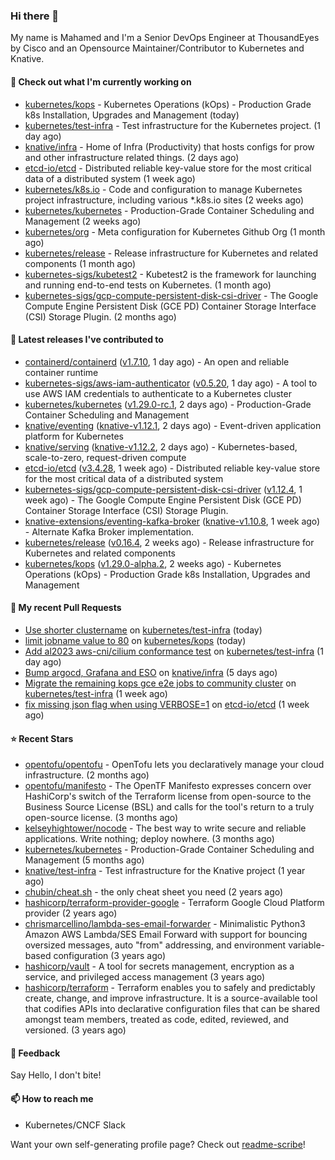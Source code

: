 ### Hi there 👋

My name is Mahamed and I'm a Senior DevOps Engineer at ThousandEyes by Cisco and an Opensource Maintainer/Contributor to Kubernetes and Knative.

#### 👷 Check out what I'm currently working on

- [kubernetes/kops](https://github.com/kubernetes/kops) - Kubernetes Operations (kOps) - Production Grade k8s Installation, Upgrades and Management (today)
- [kubernetes/test-infra](https://github.com/kubernetes/test-infra) - Test infrastructure for the Kubernetes project. (1 day ago)
- [knative/infra](https://github.com/knative/infra) - Home of Infra (Productivity) that hosts configs for prow and other infrastructure related things. (2 days ago)
- [etcd-io/etcd](https://github.com/etcd-io/etcd) - Distributed reliable key-value store for the most critical data of a distributed system (1 week ago)
- [kubernetes/k8s.io](https://github.com/kubernetes/k8s.io) - Code and configuration to manage Kubernetes project infrastructure, including various *.k8s.io sites (2 weeks ago)
- [kubernetes/kubernetes](https://github.com/kubernetes/kubernetes) - Production-Grade Container Scheduling and Management (2 weeks ago)
- [kubernetes/org](https://github.com/kubernetes/org) - Meta configuration for Kubernetes Github Org (1 month ago)
- [kubernetes/release](https://github.com/kubernetes/release) - Release infrastructure for Kubernetes and related components (1 month ago)
- [kubernetes-sigs/kubetest2](https://github.com/kubernetes-sigs/kubetest2) - Kubetest2 is the framework for launching and running end-to-end tests on Kubernetes. (1 month ago)
- [kubernetes-sigs/gcp-compute-persistent-disk-csi-driver](https://github.com/kubernetes-sigs/gcp-compute-persistent-disk-csi-driver) - The Google Compute Engine Persistent Disk (GCE PD) Container Storage Interface (CSI) Storage Plugin. (2 months ago)

#### 🔭 Latest releases I've contributed to

- [containerd/containerd](https://github.com/containerd/containerd) ([v1.7.10](https://github.com/containerd/containerd/releases/tag/v1.7.10), 1 day ago) - An open and reliable container runtime
- [kubernetes-sigs/aws-iam-authenticator](https://github.com/kubernetes-sigs/aws-iam-authenticator) ([v0.5.20](https://github.com/kubernetes-sigs/aws-iam-authenticator/releases/tag/v0.5.20), 1 day ago) - A tool to use AWS IAM credentials to authenticate to a Kubernetes cluster
- [kubernetes/kubernetes](https://github.com/kubernetes/kubernetes) ([v1.29.0-rc.1](https://github.com/kubernetes/kubernetes/releases/tag/v1.29.0-rc.1), 2 days ago) - Production-Grade Container Scheduling and Management
- [knative/eventing](https://github.com/knative/eventing) ([knative-v1.12.1](https://github.com/knative/eventing/releases/tag/knative-v1.12.1), 2 days ago) - Event-driven application platform for Kubernetes
- [knative/serving](https://github.com/knative/serving) ([knative-v1.12.2](https://github.com/knative/serving/releases/tag/knative-v1.12.2), 2 days ago) - Kubernetes-based, scale-to-zero, request-driven compute
- [etcd-io/etcd](https://github.com/etcd-io/etcd) ([v3.4.28](https://github.com/etcd-io/etcd/releases/tag/v3.4.28), 1 week ago) - Distributed reliable key-value store for the most critical data of a distributed system
- [kubernetes-sigs/gcp-compute-persistent-disk-csi-driver](https://github.com/kubernetes-sigs/gcp-compute-persistent-disk-csi-driver) ([v1.12.4](https://github.com/kubernetes-sigs/gcp-compute-persistent-disk-csi-driver/releases/tag/v1.12.4), 1 week ago) - The Google Compute Engine Persistent Disk (GCE PD) Container Storage Interface (CSI) Storage Plugin.
- [knative-extensions/eventing-kafka-broker](https://github.com/knative-extensions/eventing-kafka-broker) ([knative-v1.10.8](https://github.com/knative-extensions/eventing-kafka-broker/releases/tag/knative-v1.10.8), 1 week ago) - Alternate Kafka Broker implementation.
- [kubernetes/release](https://github.com/kubernetes/release) ([v0.16.4](https://github.com/kubernetes/release/releases/tag/v0.16.4), 2 weeks ago) - Release infrastructure for Kubernetes and related components
- [kubernetes/kops](https://github.com/kubernetes/kops) ([v1.29.0-alpha.2](https://github.com/kubernetes/kops/releases/tag/v1.29.0-alpha.2), 2 weeks ago) - Kubernetes Operations (kOps) - Production Grade k8s Installation, Upgrades and Management

#### 🔨 My recent Pull Requests

- [Use shorter clustername](https://github.com/kubernetes/test-infra/pull/31341) on [kubernetes/test-infra](https://github.com/kubernetes/test-infra) (today)
- [limit jobname value to 80](https://github.com/kubernetes/kops/pull/16136) on [kubernetes/kops](https://github.com/kubernetes/kops) (today)
- [Add al2023 aws-cni/cilium conformance test](https://github.com/kubernetes/test-infra/pull/31331) on [kubernetes/test-infra](https://github.com/kubernetes/test-infra) (1 day ago)
- [Bump argocd, Grafana and ESO](https://github.com/knative/infra/pull/278) on [knative/infra](https://github.com/knative/infra) (5 days ago)
- [Migrate the remaining kops gce e2e jobs to community cluster](https://github.com/kubernetes/test-infra/pull/31308) on [kubernetes/test-infra](https://github.com/kubernetes/test-infra) (1 week ago)
- [fix missing json flag when using VERBOSE=1](https://github.com/etcd-io/etcd/pull/17005) on [etcd-io/etcd](https://github.com/etcd-io/etcd) (1 week ago)

#### ⭐ Recent Stars

- [opentofu/opentofu](https://github.com/opentofu/opentofu) - OpenTofu lets you declaratively manage your cloud infrastructure. (2 months ago)
- [opentofu/manifesto](https://github.com/opentofu/manifesto) - The OpenTF Manifesto expresses concern over HashiCorp&#39;s switch of the Terraform license from open-source to the Business Source License (BSL) and calls for the tool&#39;s return to a truly open-source license. (3 months ago)
- [kelseyhightower/nocode](https://github.com/kelseyhightower/nocode) - The best way to write secure and reliable applications. Write nothing; deploy nowhere. (3 months ago)
- [kubernetes/kubernetes](https://github.com/kubernetes/kubernetes) - Production-Grade Container Scheduling and Management (5 months ago)
- [knative/test-infra](https://github.com/knative/test-infra) - Test infrastructure for the Knative project (1 year ago)
- [chubin/cheat.sh](https://github.com/chubin/cheat.sh) - the only cheat sheet you need (2 years ago)
- [hashicorp/terraform-provider-google](https://github.com/hashicorp/terraform-provider-google) - Terraform Google Cloud Platform provider (2 years ago)
- [chrismarcellino/lambda-ses-email-forwarder](https://github.com/chrismarcellino/lambda-ses-email-forwarder) - Minimalistic Python3 Amazon AWS Lambda/SES Email Forward with support for bouncing oversized messages, auto &#34;from&#34; addressing, and environment variable-based configuration (3 years ago)
- [hashicorp/vault](https://github.com/hashicorp/vault) - A tool for secrets management, encryption as a service, and privileged access management (3 years ago)
- [hashicorp/terraform](https://github.com/hashicorp/terraform) - Terraform enables you to safely and predictably create, change, and improve infrastructure. It is a source-available tool that codifies APIs into declarative configuration files that can be shared amongst team members, treated as code, edited, reviewed, and versioned. (3 years ago)

#### 💬 Feedback

Say Hello, I don't bite!

#### 📫 How to reach me

- Kubernetes/CNCF Slack

Want your own self-generating profile page? Check out [readme-scribe](https://github.com/muesli/readme-scribe)!


